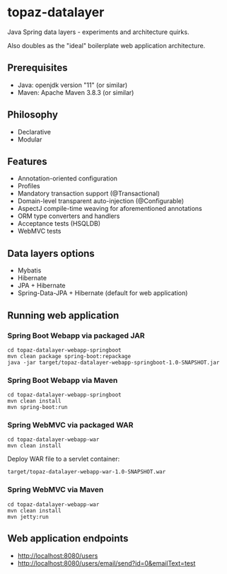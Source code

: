 # topaz-datalayer

Java Spring data layers - experiments and architecture quirks.

Also doubles as the "ideal" boilerplate web application architecture.

## Prerequisites

- Java: openjdk version "11" (or similar)
- Maven: Apache Maven 3.8.3 (or similar)

## Philosophy

- Declarative
- Modular

## Features

- Annotation-oriented configuration
- Profiles
- Mandatory transaction support (@Transactional)
- Domain-level transparent auto-injection (@Configurable)
- AspectJ compile-time weaving for aforementioned annotations
- ORM type converters and handlers
- Acceptance tests (HSQLDB)
- WebMVC tests

## Data layers options

- Mybatis
- Hibernate
- JPA + Hibernate
- Spring-Data-JPA + Hibernate (default for web application)

## Running web application

### Spring Boot Webapp via packaged JAR

```
cd topaz-datalayer-webapp-springboot
mvn clean package spring-boot:repackage
java -jar target/topaz-datalayer-webapp-springboot-1.0-SNAPSHOT.jar
```

### Spring Boot Webapp via Maven

```
cd topaz-datalayer-webapp-springboot
mvn clean install
mvn spring-boot:run
```

### Spring WebMVC via packaged WAR

```
cd topaz-datalayer-webapp-war
mvn clean install
```

Deploy WAR file to a servlet container:

```
target/topaz-datalayer-webapp-war-1.0-SNAPSHOT.war
```

### Spring WebMVC via Maven

```
cd topaz-datalayer-webapp-war
mvn clean install
mvn jetty:run
```

## Web application endpoints

- [http://localhost:8080/users](http://localhost:8080/users)
- [http://localhost:8080/users/email/send?id=0&emailText=test](http://localhost:8080/users/email/send?id=0&emailText=test)
